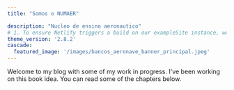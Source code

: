 ```yaml
---
title: "Somos o NUMAER"

description: "Nucleo de ensino aeronautico"
# 1. To ensure Netlify triggers a build on our exampleSite instance, we need to change a file in the exampleSite directory.
theme_version: '2.8.2'
cascade:
  featured_image: '/images/bancos_aeronave_banner_principal.jpeg'
---
```

Welcome to my blog with some of my work in progress. I've been working on this book idea. You can read some of the chapters below.
